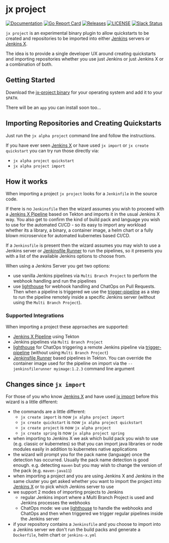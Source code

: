 # jx project

[![Documentation](https://godoc.org/github.com/jenkins-x/jx-project?status.svg)](https://pkg.go.dev/mod/github.com/jenkins-x/jx-project)
[![Go Report Card](https://goreportcard.com/badge/github.com/jenkins-x/jx-project)](https://goreportcard.com/report/github.com/jenkins-x/jx-project)
[![Releases](https://img.shields.io/github/release-pre/jenkins-x/jx-project.svg)](https://github.com/jenkins-x/jx-project/releases)
[![LICENSE](https://img.shields.io/github/license/jenkins-x/jx-project.svg)](https://github.com/jenkins-x/jx-project/blob/master/LICENSE)
[![Slack Status](https://img.shields.io/badge/slack-join_chat-white.svg?logo=slack&style=social)](https://slack.k8s.io/)

`jx project` is an experimental binary plugin to allow quickstarts to be created and repositories to be imported into either [Jenkins](https://jenkins.io/) servers or [Jenkins X](https://jenkins-x.io/).

The idea is to provide a single developer UX around creating quickstarts and importing repositories whether you use just Jenkins or just Jenkins X or a combination of both.

## Getting Started

Download the [jx-project binary](https://github.com/jenkins-x/jx-project/releases) for your operating system and add it to your `$PATH`.

There will be an `app` you can install soon too...

## Importing Repositories and Creating Quickstarts

Just run the `jx alpha project` command line and follow the instructions.

If you have ever seen [Jenkins X](https://jenkins-x.io/) or have used `jx import` or `jx create quickstart` you can try run those directly via:

* `jx alpha project quickstart`
* `jx alpha project import`
 
## How it works

When importing a project `jx project` looks for a `Jenkinfile` in the source code. 

If there is no `Jenkinsfile` then the wizard assumes you wish to proceed with a [Jenkins X Pipeline](https://jenkins-x.io/docs/concepts/jenkins-x-pipelines/) based on Tekton and imports it in the usual Jenkins X way. You also get to confirm the kind of build pack and language you wish to use for the automated CI/CD - so its easy to import any workload whether its a library, a binary, a container image, a helm chart or a fully blown microservice for automated kubernetes based CI/CD.

If a `Jenkinsfile` is present  then the wizard assumes you may wish to use a Jenkins server or [Jenkinsfile Runner](https://github.com/jenkinsci/jenkinsfile-runner) to run the pipelines, so it presents you with a list of the available Jenkins options to choose from. 

When using a Jenkins Server you get two options:

* use vanilla Jenkins pipelines via `Multi Branch Project` to perform the webhook handling and run the pipelines
* use  [lighthouse](https://github.com/jenkins-x/lighthouse) for webhook handling and ChatOps on Pull Requests. Then when a pipeline is triggered we use the [trigger-pipeline](https://github.com/jenkins-x-labs/trigger-pipeline) as a step to run the pipeline remotely inside a specific Jenkins server (without using the `Multi Branch Project`).

### Supported Integrations

When importing a project these approaches are supported:

* [Jenkins X Pipeline](https://jenkins-x.io/docs/concepts/jenkins-x-pipelines/) using Tekton 
* Jenkins pipelines via `Multi Branch Project`
* [lighthouse](https://github.com/jenkins-x/lighthouse) for ChatOps triggering a remote Jenkins pipeline via [trigger-pipeline](https://github.com/jenkins-x-labs/trigger-pipeline) (without using `Multi Branch Project`)
* [Jenkinsfile Runner](https://github.com/jenkinsci/jenkinsfile-runner) based pipelines in Tekton. You can override the container image used for the pipeline on import via the `--jenkinsfilerunner myimage:1.2.3` command line argument 
 
## Changes since `jx import`

For those of you who know [Jenkins X](https://jenkins-x.io/) and have used [jx import](https://jenkins-x.io/commands/jx_import/) before this wizard is a little different:

* the commands are a little different:
  * `jx create import` is now `jx alpha project import`
  * `jx create quickstart` is now `jx alpha project quickstart`
  * `jx create project` is now `jx alpha project`
  * `jx create spring` is now `jx alpha project spring`
* when importing to Jenkins X we ask which build pack you wish to use (e.g. classic or kubernetes) so that you can import java libraries or node modules easily in addition to kubernetes native applications
* the wizard will prompt you for the pack name (language) once the detection has occurred. Usually the pack name detection is good enough. e.g. detecting `maven` but you may wish to change the version of the pack (e.g. `maven-java11`)
* when importing a project and you are using Jenkins X and Jenkins in the same cluster you get asked whether you want to import the project into [Jenkins X](https://jenkins-x.io/) or to pick which Jenkins server to use
* we support 2 modes of importing projects to Jenkins
  * regular Jenkins import where a Multi Branch Project is used and Jenkins processes the webhooks
  * ChatOps mode: we use [lighthouse](https://github.com/jenkins-x/lighthouse) to handle the webhooks and ChatOps and then when triggered we trigger regular pipelines inside the Jenkins server 
* if your repository contains a `Jenkinsfile` and you choose to import into a Jenkins server we don't run the build packs and generate a `Dockerfile`, helm chart or `jenkins-x.yml`
